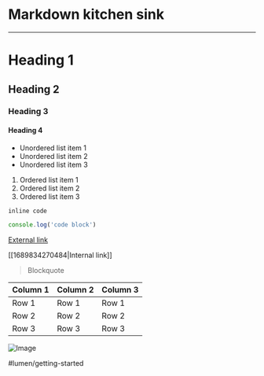 # Markdown kitchen sink

---

# Heading 1
## Heading 2
### Heading 3
#### Heading 4

- Unordered list item 1
- Unordered list item 2
- Unordered list item 3

1. Ordered list item 1
1. Ordered list item 2
1. Ordered list item 3

`inline code`

```js
console.log('code block')
```

[External link](https://uselumen.com)

[[1689834270484|Internal link]]

> Blockquote

| Column 1 | Column 2 | Column 3 |
| -------- | -------- | -------- |
| Row 1    | Row 1    | Row 1    |
| Row 2    | Row 2    | Row 2    |
| Row 3    | Row 3    | Row 3    |

![Image](https://place-puppy.com/800x400)

#lumen/getting-started